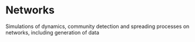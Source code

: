 # Networks
Simulations of dynamics, community detection and spreading processes on networks, including generation of data
